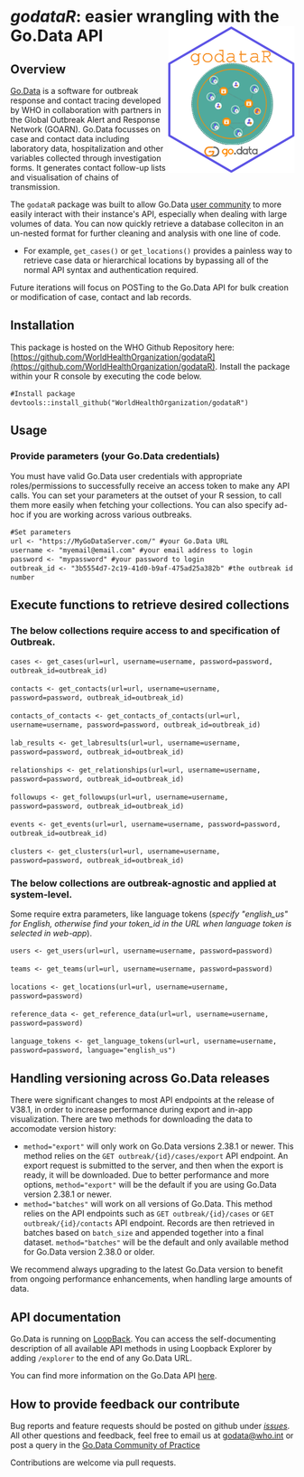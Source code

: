 # _godataR_: easier wrangling with the Go.Data API <img src="assets/hex-godataR_nourl.png" align="right" height="260"/>

## Overview
[Go.Data](https://www.who.int/tools/godata) is a software for outbreak response and contact tracing developed by WHO in collaboration with partners in the Global Outbreak Alert and Response Network (GOARN). Go.Data focusses on case and contact data including laboratory data, hospitalization and other variables collected through investigation forms. It generates contact follow-up lists and visualisation of chains of transmission.

The `godataR` package was built to allow Go.Data [user community](https://community-godata.who.int/) to more easily interact with their instance's API, especially when dealing with large volumes of data. You can now quickly retrieve a database colleciton in an un-nested format for further cleaning and analysis with one line of code. 

- For example, `get_cases()` or `get_locations()` provides a painless way to retrieve case data or hierarchical locations by bypassing all of the normal API syntax and authentication required.

Future iterations will focus on POSTing to the Go.Data API for bulk creation or modification of case, contact and lab records.

## Installation
This package is hosted on the WHO Github Repository here: [https://github.com/WorldHealthOrganization/godataR](https://github.com/WorldHealthOrganization/godataR).
Install the package within your R console by executing the code below.

```
#Install package
devtools::install_github("WorldHealthOrganization/godataR")
```
## Usage

### Provide parameters (your Go.Data credentials)
You must have valid Go.Data user credentials with appropriate roles/permissions to successfully receive an access token to make any API calls. 
You can set your parameters at the outset of your R session, to call them more easily when fetching your collections. You can also specify ad-hoc if you are working across various outbreaks.

```
#Set parameters
url <- "https://MyGoDataServer.com/" #your Go.Data URL
username <- "myemail@email.com" #your email address to login
password <- "mypassword" #your password to login
outbreak_id <- "3b5554d7-2c19-41d0-b9af-475ad25a382b" #the outbreak id number
```

## Execute functions to retrieve desired collections

### The below collections require access to and specification of Outbreak.
```
cases <- get_cases(url=url, username=username, password=password, outbreak_id=outbreak_id)

contacts <- get_contacts(url=url, username=username, password=password, outbreak_id=outbreak_id)

contacts_of_contacts <- get_contacts_of_contacts(url=url, username=username, password=password, outbreak_id=outbreak_id)

lab_results <- get_labresults(url=url, username=username, password=password, outbreak_id=outbreak_id)

relationships <- get_relationships(url=url, username=username, password=password, outbreak_id=outbreak_id)

followups <- get_followups(url=url, username=username, password=password, outbreak_id=outbreak_id)

events <- get_events(url=url, username=username, password=password, outbreak_id=outbreak_id)

clusters <- get_clusters(url=url, username=username, password=password, outbreak_id=outbreak_id)

```

### The below collections are outbreak-agnostic and applied at system-level.
Some require extra parameters, like language tokens (_specify "english_us" for English, otherwise find your token_id in the URL when language token is selected in web-app_).
```
users <- get_users(url=url, username=username, password=password) 

teams <- get_teams(url=url, username=username, password=password)

locations <- get_locations(url=url, username=username, password=password)

reference_data <- get_reference_data(url=url, username=username, password=password)

language_tokens <- get_language_tokens(url=url, username=username, password=password, language="english_us")
```

## Handling versioning across Go.Data releases
There were significant changes to most API endpoints at the release of V38.1, in order to increase performance during export and in-app visualization. There are two methods for downloading the data to accomodate version history:
 - `method="export"` will only work on Go.Data versions 2.38.1 or newer. This method relies on the `GET outbreak/{id}/cases/export` API endpoint. An export request is submitted to the server, and then when the export is ready, it will be downloaded. Due to better performance and more options, `method="export"` will be the default if you are using Go.Data version 2.38.1 or newer.
 - `method="batches"` will work on all versions of Go.Data. This method relies on the API endpoints such as `GET outbreak/{id}/cases` or `GET outbreak/{id}/contacts` API endpoint. Records are then retrieved in batches based on `batch_size` and appended together into a final dataset. `method="batches"` will be the default and only available method for Go.Data version 2.38.0 or older.


We recommend always upgrading to the latest Go.Data version to benefit from ongoing performance enhancements, when handling large amounts of data.


## API documentation
Go.Data is running on [LoopBack](https://loopback.io/doc/index.html). You can access the self-documenting description of all available API methods in using Loopback Explorer by adding `/explorer` to the end of any Go.Data URL.  

You can find more information on the Go.Data API [here](https://worldhealthorganization.github.io/godata/api-docs/).

## How to provide feedback our contribute
Bug reports and feature requests should be posted on github under [_issues_](https://github.com/WorldHealthOrganization/godataR/issues). All other questions and feedback, feel free to email us at godata@who.int or post a query in the [Go.Data Community of Practice](https://community-godata.who.int/) 

Contributions are welcome via pull requests.
